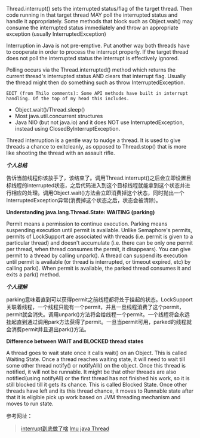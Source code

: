 Thread.interrupt() sets the interrupted status/flag of the target thread. Then code running in that target thread MAY poll the interrupted status and handle it appropriately. Some methods that block such as Object.wait() may consume the interrupted status immediately and throw an appropriate exception (usually InterruptedException)

Interruption in Java is not pre-emptive. Put another way both threads have to cooperate in order to process the interrupt properly. If the target thread does not poll the interrupted status the interrupt is effectively ignored.

Polling occurs via the Thread.interrupted() method which returns the current thread's interrupted status AND clears that interrupt flag. Usually the thread might then do something such as throw InterruptedException.

`EDIT (from Thilo comments): Some API methods have built in interrupt handling. Of the top of my head this includes.`

* Object.wait()/Thread.sleep()
* Most java.util.concurrent structures
* Java NIO (but not java.io) and it does NOT use InterruptedException, instead using ClosedByInterruptException.


Thread interruption is a gentle way to nudge a thread. It is used to give threads a chance to exitcleanly, as opposed to Thread.stop() that is more like shooting the thread with an assault rifle.

***个人总结***

告诉当前线程你该放手了，该结束了。调用Thread.interrupt()之后会立即设置目标线程的interrupted状态，之后代码进入到这个目标线程就能拿到这个状态并进行相应的处理。调用Object.wait()方法会立即消费掉这个状态，同时抛出一个InterruptedException异常(消费掉这个状态之后，状态会被清除)。


**Understanding java.lang.Thread.State: WAITING (parking)**


Permit means a permission to continue execution. Parking means suspending execution until permit is available.
Unlike Semaphore's permits, permits of LockSupport are associated with threads (i.e. permit is given to a particular thread) and doesn't accumulate (i.e. there can be only one permit per thread, when thread consumes the permit, it disappears).
You can give permit to a thread by calling unpark(). A thread can suspend its execution until permit is available (or thread is interrupted, or timeout expired, etc) by calling park(). When permit is available, the parked thread consumes it and exits a park() method.

***个人理解***

parking意味着直到可以获得permit之前线程都将处于挂起的状态。LockSupport关联着线程，一个线程只能有一个permit，并且一旦线程消费了这个permit，permit就会消失。调用unpark()方法将会给线程一个permit。一个线程将会永远挂起直到通过调用park方法获得了permit。一旦当permit可用，parked的线程就会消费permit并且退出park()方法。


**Difference between WAIT and BLOCKED thread states**


A thread goes to wait state once it calls wait() on an Object. This is called Waiting State. Once a thread reaches waiting state, it will need to wait till some other thread notify() or notifyAll() on the object.
Once this thread is notified, it will not be runnable. It might be that other threads are also notified(using notifyAll) or the first thread has not finished his work, so it is still blocked till it gets its chance. This is called Blocked State.
Once other threads have left and its this thread chance, it moves to Runnable state after that it is eligible pick up work based on JVM threading mechanism and moves to run state.



参考网址：
> [interrupt到底做了啥](http://stackoverflow.com/questions/3590000/what-does-java-lang-thread-interrupt-do)
> [lmu java Thread ](http://cs.lmu.edu/~ray/notes/javathreading/)
